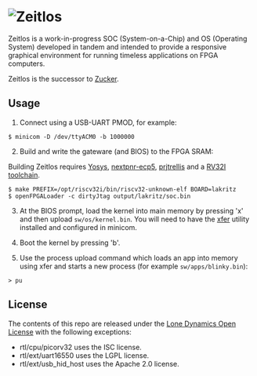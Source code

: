 # ![Zeitlos](https://github.com/machdyne/zeitlos/blob/bcca7d8a5dbba752f1f5e41afce82037e9b3b3ec/zeitlos.png)

Zeitlos is a work-in-progress SOC (System-on-a-Chip) and OS (Operating System) developed in tandem and intended to provide a responsive graphical environment for running timeless applications on FPGA computers.

Zeitlos is the successor to [Zucker](https://github.com/machdyne/zucker).

## Usage

1. Connect using a USB-UART PMOD, for example:

```
$ minicom -D /dev/ttyACM0 -b 1000000
```

2. Build and write the gateware (and BIOS) to the FPGA SRAM:

Building Zeitlos requires [Yosys](https://github.com/YosysHQ/yosys), [nextpnr-ecp5](https://github.com/YosysHQ/nextpnr), [prjtrellis](https://github.com/YosysHQ/prjtrellis) and a [RV32I toolchain](https://github.com/YosysHQ/picorv32#building-a-pure-rv32i-toolchain).

```
$ make PREFIX=/opt/riscv32i/bin/riscv32-unknown-elf BOARD=lakritz
$ openFPGALoader -c dirtyJtag output/lakritz/soc.bin
```

3. At the BIOS prompt, load the kernel into main memory by pressing 'x' and then upload `sw/os/kernel.bin`. You will need to have the [xfer](https://github.com/machdyne/xfer) utility installed and configured in minicom.

4. Boot the kernel by pressing 'b'.

5. Use the process upload command which loads an app into memory using xfer and starts a new process (for example `sw/apps/blinky.bin`):

```
> pu
```

## License

The contents of this repo are released under the [Lone Dynamics Open License](LICENSE.md) with the following exceptions:

- rtl/cpu/picorv32 uses the ISC license.
- rtl/ext/uart16550 uses the LGPL license.
- rtl/ext/usb\_hid\_host uses the Apache 2.0 license.
